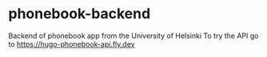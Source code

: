 # phonebook-backend
Backend of phonebook app from the University of Helsinki
To try the API go to https://hugo-phonebook-api.fly.dev
